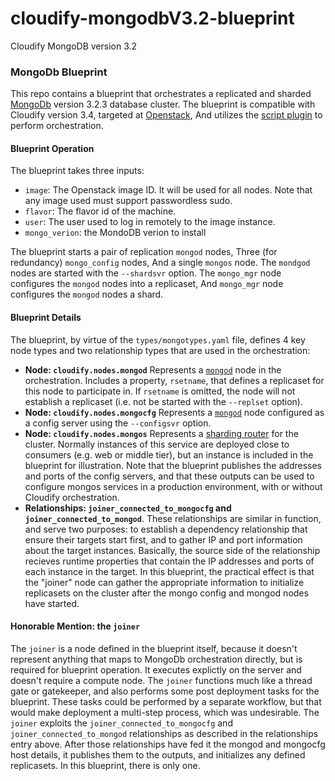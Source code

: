 # cloudify-mongodbV3.2-blueprint
Cloudify MongoDB version 3.2 

### MongoDb Blueprint

This repo contains a blueprint that orchestrates a replicated and sharded [MongoDb](https://docs.mongodb.org/v3.2.3/) version 3.2.3 database cluster.
The blueprint is compatible with Cloudify version 3.4, targeted at [Openstack](http://docs.getcloudify.org/3.3.1/plugins/openstack/),
And utilizes the [script plugin](http://docs.getcloudify.org/3.3.1/plugins/script/) to perform orchestration.

#### Blueprint Operation
The blueprint takes three inputs:
* `image`: The Openstack image ID.  It will be used for all nodes.  Note that any image used must support passwordless sudo.
* `flavor`: The flavor id of the machine.
* `user`: The user used to log in remotely to the image instance.
* `mongo_verion`: the MondoDB verion to install

The blueprint starts a pair of replication `mongod` nodes,
Three (for redundancy) `mongo_config` nodes,
And a single `mongos` node.
The `mondgod` nodes are started with the `--shardsvr` option.
The `mongo_mgr` node configures the `mongod` nodes into a replicaset,
And `mongo_mgr` node configures the `mongod` nodes a shard.

#### Blueprint Details
The blueprint, by virtue of the `types/mongotypes.yaml` file, defines 4 key node types and two relationship types that are used in the orchestration:

* <b>Node: `cloudify.nodes.mongod`</b> Represents a [`mongod`](https://docs.mongodb.org/v2.6/reference/program/mongod/) node in the orchestration.  Includes a property, `rsetname`, that defines a replicaset for this node to participate in.  If `rsetname` is omitted, the node will not establish a replicaset (i.e. not be started with the `--replset` option).
* <b>Node: `cloudify.nodes.mongocfg`</b> Represents a [`mongod`](https://docs.mongodb.org/v2.6/reference/program/mongod/) node configured as a config server using the `--configsvr` option.
* <b>Node: `cloudify.nodes.mongos`</b> Represents a [sharding router](https://docs.mongodb.org/v2.6/reference/program/mongos/) for the cluster.  Normally instances of this service are deployed close to consumers (e.g. web or middle tier), but an instance is included in the blueprint for illustration.  Note that the blueprint publishes the addresses and ports of the config servers, and that these outputs can be used to configure mongos services in a production environment, with or without Cloudify orchestration.
* <b> Relationships: `joiner_connected_to_mongocfg` and `joiner_connected_to_mongod`</b>.  These relationships are similar in function, and serve two purposes: to establish a dependency relationship that ensure their targets start first, and to gather IP and port information about the target instances.  Basically, the source side of the relationship recieves runtime properties that contain the IP addresses and ports of each instance in the target.  In this blueprint, the practical effect is that the "joiner" node can gather the appropriate information to initialize replicasets on the cluster after the mongo config and mongod nodes have started.

#### Honorable Mention: the `joiner`

The `joiner` is a node defined in the blueprint itself, because it doesn't represent anything that maps to MongoDb orchestration directly, but is required for blueprint operation. It executes explictly on the server and doesn't require a compute node.  The `joiner` functions much like a thread gate or gatekeeper, and also performs some post deployment tasks for the blueprint.  These tasks could be performed by a separate workflow, but that would make deployment a multi-step process, which was undesirable.  The `joiner` exploits the `joiner_connected_to_mongocfg` and `joiner_connected_to_mongod` relationships as described in the relationships entry above.  After those relationships have fed it the mongod and mongocfg host details, it publishes them to the outputs, and initializes any defined replicasets.  In this blueprint, there is only one.

